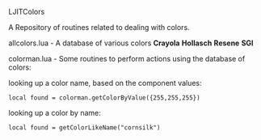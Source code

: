 LJITColors

A Repository of routines related to dealing with colors.

allcolors.lua - A database of various colors
**Crayola**
**Hollasch**
**Resene**
**SGI**

colorman.lua - Some routines to perform actions using the database of colors:

looking up a color name, based on the component values:

	local found = colorman.getColorByValue({255,255,255})



looking up a color by name:

	local found = getColorLikeName("cornsilk")
